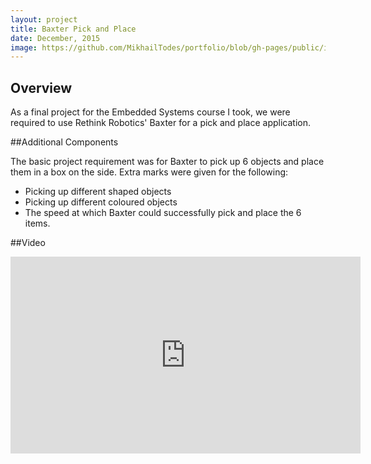 ```yaml
---
layout: project
title: Baxter Pick and Place
date: December, 2015
image: https://github.com/MikhailTodes/portfolio/blob/gh-pages/public/images/baxter_final_pose.png?raw=true
---
```


## Overview
As a final project for the Embedded Systems course I took, we were required to use Rethink Robotics' Baxter for a pick and place application.

##Additional Components

The basic project requirement was for Baxter to pick up 6 objects and place them in a box on the side. Extra marks were given for the following:

* Picking up different shaped objects
* Picking up different coloured objects
* The speed at which Baxter could successfully pick and place the 6 items.

##Video
<iframe width="560" height="315" src="https://www.youtube.com/embed/Uo60e5Leo50" frameborder="0" allowfullscreen></iframe>

